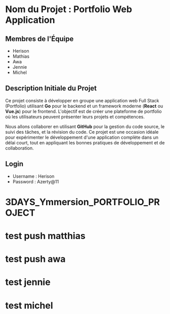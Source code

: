 
# Nom du Projet : Portfolio Web Application

## Membres de l'Équipe
- Herison
- Mathias
- Awa
- Jennie
- Michel

## Description Initiale du Projet
Ce projet consiste à développer en groupe une application web Full Stack (Portfolio) utilisant **Go** pour le backend et un framework moderne (**React** ou **Vue.js**) pour le frontend. L'objectif est de créer une plateforme de portfolio où les utilisateurs peuvent présenter leurs projets et compétences.

Nous allons collaborer en utilisant **GitHub** pour la gestion du code source, le suivi des tâches, et la révision du code. Ce projet est une occasion idéale pour expérimenter le développement d'une application complète dans un délai court, tout en appliquant les bonnes pratiques de développement et de collaboration.

## Login
- Username : Herison
- Password : Azerty@11


# 3DAYS_Ymmersion_PORTFOLIO_PROJECT
# test push matthias
# test push awa
# test jennie
# test michel